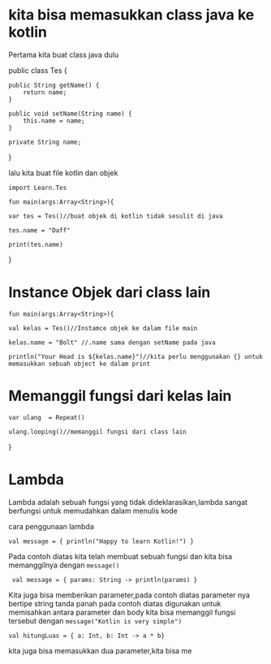 # kita bisa memasukkan class java ke kotlin

Pertama kita buat class java dulu

public class Tes {

    public String getName() {
        return name;
    }

    public void setName(String name) {
        this.name = name;
    }

    private String name;

}

lalu kita buat file kotlin dan objek 


	import Learn.Tes

	fun main(args:Array<String>){

    var tes = Tes()//buat objek di kotlin tidak sesulit di java

    tes.name = "Daff"

    print(tes.name)

}

# Instance Objek dari class lain


	fun main(args:Array<String>){

    val kelas = Tes()//Instamce objek ke dalam file main

    kelas.name = "Bolt" //.name sama dengan setName pada java

    println("Your Head is ${kelas.name}")//kita perlu menggunakan {} untuk memasukkan sebuah object ke dalam print


# Memanggil fungsi dari kelas lain


    var ulang  = Repeat()

    ulang.looping()//memanggil fungsi dari class lain


}

# Lambda

Lambda adalah sebuah fungsi yang tidak dideklarasikan,lambda sangat berfungsi untuk memudahkan dalam menulis kode

cara penggunaan lambda

	val message = { println("Happy to learn Kotlin!") }

Pada contoh diatas kita telah membuat sebuah fungsi dan kita bisa memanggilnya dengan `message()`

	 val message = { params: String -> println(params) }

Kita juga bisa memberikan parameter,pada contoh diatas parameter nya bertipe string tanda panah pada contoh diatas digunakan untuk memisahkan antara parameter dan body kita bisa memanggil fungsi tersebut dengan `message("Kotlin is very simple")`


	val hitungLuas = { a: Int, b: Int -> a * b}

kita juga bisa memasukkan dua parameter,kita bisa me